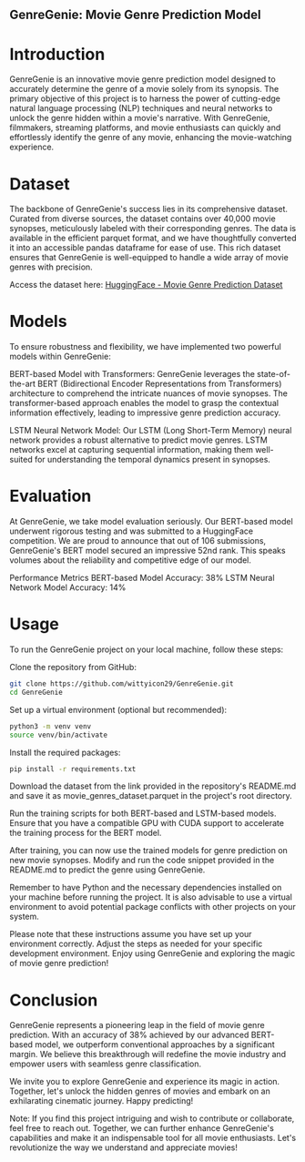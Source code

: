 ## GenreGenie: Movie Genre Prediction Model
# Introduction
GenreGenie is an innovative movie genre prediction model designed to accurately determine the genre of a movie solely from its synopsis. The primary objective of this project is to harness the power of cutting-edge natural language processing (NLP) techniques and neural networks to unlock the genre hidden within a movie's narrative. With GenreGenie, filmmakers, streaming platforms, and movie enthusiasts can quickly and effortlessly identify the genre of any movie, enhancing the movie-watching experience.

# Dataset
The backbone of GenreGenie's success lies in its comprehensive dataset. Curated from diverse sources, the dataset contains over 40,000 movie synopses, meticulously labeled with their corresponding genres. The data is available in the efficient parquet format, and we have thoughtfully converted it into an accessible pandas dataframe for ease of use. This rich dataset ensures that GenreGenie is well-equipped to handle a wide array of movie genres with precision.

Access the dataset here: [HuggingFace - Movie Genre Prediction Dataset](https://huggingface.co/datasets/datadrivenscience/movie-genre-prediction)

# Models
To ensure robustness and flexibility, we have implemented two powerful models within GenreGenie:

BERT-based Model with Transformers:
GenreGenie leverages the state-of-the-art BERT (Bidirectional Encoder Representations from Transformers) architecture to comprehend the intricate nuances of movie synopses. The transformer-based approach enables the model to grasp the contextual information effectively, leading to impressive genre prediction accuracy.

LSTM Neural Network Model:
Our LSTM (Long Short-Term Memory) neural network provides a robust alternative to predict movie genres. LSTM networks excel at capturing sequential information, making them well-suited for understanding the temporal dynamics present in synopses.

# Evaluation
At GenreGenie, we take model evaluation seriously. Our BERT-based model underwent rigorous testing and was submitted to a HuggingFace competition. We are proud to announce that out of 106 submissions, GenreGenie's BERT model secured an impressive 52nd rank. This speaks volumes about the reliability and competitive edge of our model.

Performance Metrics
BERT-based Model Accuracy: 38%
LSTM Neural Network Model Accuracy: 14%

# Usage
To run the GenreGenie project on your local machine, follow these steps:

Clone the repository from GitHub:
```sh
git clone https://github.com/wittyicon29/GenreGenie.git
cd GenreGenie
```

Set up a virtual environment (optional but recommended):
```sh
python3 -m venv venv
source venv/bin/activate
```
Install the required packages:

```sh
pip install -r requirements.txt
```

Download the dataset from the link provided in the repository's README.md and save it as movie_genres_dataset.parquet in the project's root directory.

Run the training scripts for both BERT-based and LSTM-based models. Ensure that you have a compatible GPU with CUDA support to accelerate the training process for the BERT model.

After training, you can now use the trained models for genre prediction on new movie synopses. Modify and run the code snippet provided in the README.md to predict the genre using GenreGenie.

Remember to have Python and the necessary dependencies installed on your machine before running the project. It is also advisable to use a virtual environment to avoid potential package conflicts with other projects on your system.

Please note that these instructions assume you have set up your environment correctly. Adjust the steps as needed for your specific development environment. Enjoy using GenreGenie and exploring the magic of movie genre prediction!

# Conclusion
GenreGenie represents a pioneering leap in the field of movie genre prediction. With an accuracy of 38% achieved by our advanced BERT-based model, we outperform conventional approaches by a significant margin. We believe this breakthrough will redefine the movie industry and empower users with seamless genre classification.

We invite you to explore GenreGenie and experience its magic in action. Together, let's unlock the hidden genres of movies and embark on an exhilarating cinematic journey. Happy predicting!

Note: If you find this project intriguing and wish to contribute or collaborate, feel free to reach out. Together, we can further enhance GenreGenie's capabilities and make it an indispensable tool for all movie enthusiasts. Let's revolutionize the way we understand and appreciate movies!
